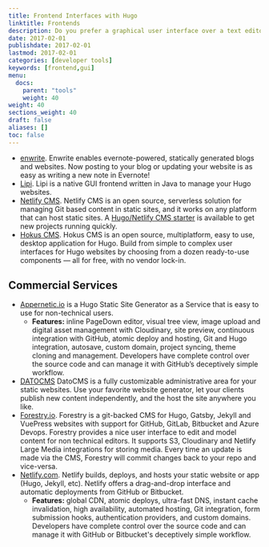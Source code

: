 ```yaml
---
title: Frontend Interfaces with Hugo
linktitle: Frontends
description: Do you prefer a graphical user interface over a text editor? Give these frontends a try.
date: 2017-02-01
publishdate: 2017-02-01
lastmod: 2017-02-01
categories: [developer tools]
keywords: [frontend,gui]
menu:
  docs:
    parent: "tools"
    weight: 40
weight: 40
sections_weight: 40
draft: false
aliases: []
toc: false
---
```


* [enwrite](https://github.com/zzamboni/enwrite). Enwrite enables evernote-powered, statically generated blogs and websites. Now posting to your blog or updating your website is as easy as writing a new note in Evernote!
* [Lipi](https://github.com/SohanChy/Lipi). Lipi is a native GUI frontend written in Java to manage your Hugo websites.
* [Netlify CMS](https://netlifycms.org). Netlify CMS is an open source, serverless solution for managing Git based content in static sites, and it works on any platform that can host static sites. A [Hugo/Netlify CMS starter](https://github.com/netlify-templates/one-click-hugo-cms) is available to get new projects running quickly.
* [Hokus CMS](https://github.com/julianoappelklein/hokus). Hokus CMS is an open source, multiplatform, easy to use, desktop application for Hugo. Build from simple to complex user interfaces for Hugo websites by choosing from a dozen ready-to-use components — all for free, with no vendor lock-in.


## Commercial Services

* [Appernetic.io](https://appernetic.io) is a Hugo Static Site Generator as a Service that is easy to use for non-technical users.
    * **Features:** inline PageDown editor, visual tree view, image upload and digital asset management with Cloudinary, site preview, continuous integration with GitHub, atomic deploy and hosting, Git and Hugo integration, autosave, custom domain, project syncing, theme cloning and management. Developers have complete control over the source code and can manage it with GitHub’s deceptively simple workflow.
* [DATOCMS](https://www.datocms.com) DatoCMS is a fully customizable administrative area for your static websites. Use your favorite website generator, let your clients publish new content independently, and the host the site anywhere you like.
* [Forestry.io](https://forestry.io/). Forestry is a git-backed CMS for Hugo, Gatsby, Jekyll and VuePress websites with support for GitHub, GitLab, Bitbucket and Azure Devops. Forestry provides a nice user interface to edit and model content for non technical editors. It supports S3, Cloudinary and Netlify Large Media integrations for storing media. Every time an update is made via the CMS, Forestry will commit changes back to your repo and vice-versa.
* [Netlify.com](https://www.netlify.com). Netlify builds, deploys, and hosts your static website or app (Hugo, Jekyll, etc). Netlify offers a drag-and-drop interface and automatic deployments from GitHub or Bitbucket.
    * **Features:** global CDN, atomic deploys, ultra-fast DNS, instant cache invalidation, high availability, automated hosting, Git integration, form submission hooks, authentication providers, and custom domains. Developers have complete control over the source code and can manage it with GitHub or Bitbucket's deceptively simple workflow.
